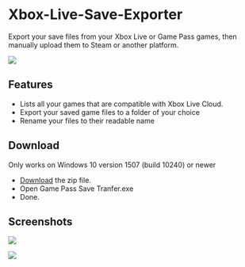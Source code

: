 # Xbox-Live-Save-Exporter
Export your save files from your Xbox Live or Game Pass games, then manually upload them to Steam or another platform.

<img src="Store/Logo.png"/>

<!--[Website](https://tom60chat.wixsite.com/katycorp/post/?lang=en)-->

## Features
- Lists all your games that are compatible with Xbox Live Cloud.
- Export your saved game files to a folder of your choice
- Rename your files to their readable name

## Download
Only works on Windows 10 version 1507 (build 10240) or newer

- [Download](https://github.com/Tom60chat/Xbox-Live-Save-Exporter/releases/tag/release) the zip file.
- Open Game Pass Save Tranfer.exe
- Done.

## Screenshots
![](Store/Screenshot.png)

![](Store/Screenshot2.png)
